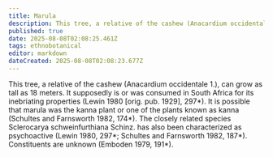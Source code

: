 ```yaml
---
title: Marula
description: This tree, a relative of the cashew (Anacardium occidentale 1.), can grow as tall as 18 meters. It supposedly is or was consumed in South Africa for its...
published: true
date: 2025-08-08T02:08:25.461Z
tags: ethnobotanical
editor: markdown
dateCreated: 2025-08-08T02:08:23.677Z
---
```


This tree, a relative of the cashew (Anacardium occidentale 1.), can grow as tall as 18 meters. It supposedly is or was consumed in South Africa for its inebriating properties (Lewin 1980 [orig. pub. 1929], 297*). It is possible that marula was the kanna plant or one of the plants known as kanna (Schultes and Farnsworth 1982, 174*). The closely related species Sclerocarya schweinfurthiana Schinz. has also been characterized as psychoactive (Lewin 1980, 297*; Schultes and Farnsworth 1982, 187*). Constituents are unknown (Emboden 1979, 191*).